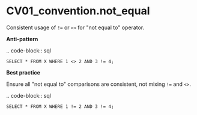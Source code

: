 # CV01_convention.not_equal

Consistent usage of ``!=`` or ``<>`` for "not equal to" operator.

**Anti-pattern**

.. code-block:: sql

    SELECT * FROM X WHERE 1 <> 2 AND 3 != 4;

**Best practice**

Ensure all "not equal to" comparisons are consistent, not mixing ``!=`` and ``<>``.

.. code-block:: sql

    SELECT * FROM X WHERE 1 != 2 AND 3 != 4;
